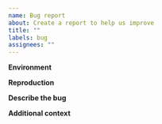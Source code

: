 ```yaml
---
name: Bug report
about: Create a report to help us improve
title: ""
labels: bug
assignees: ""
---
```


**Environment**

<!--
    Let us know what version you are running as well as what your environment looks like (OS, NodeJS version, etc).
    If relevant, include information about the backend server that you are sending requests to as well.
-->

**Reproduction**

<!-- Please provide a link to a repo that can reproduce the problem you ran into. A **minimal reproduction** is required unless you are absolutely sure that the issue is obvious and the provided information is enough to understand the problem. If a report is vague (e.g. just a generic error message) and has no reproduction, it will receive a "need reproduction" label. If no reproduction is provided we might close it. -->

**Describe the bug**

<!-- A clear and concise description of what the bug is. -->

**Additional context**

<!-- Add any other context about the problem here. -->
